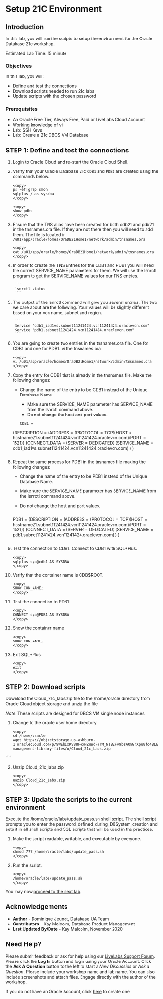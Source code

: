 # Setup 21C Environment

## Introduction
In this lab, you will run the scripts to setup the environment for the Oracle Database 21c workshop.

Estimated Lab Time: 15 minute

### Objectives

In this lab, you will:
* Define and test the connections
* Download scripts needed to run 21c labs
* Update scripts with the chosen password

### Prerequisites

* An Oracle Free Tier, Always Free, Paid or LiveLabs Cloud Account
* Working knowledge of vi
* Lab: SSH Keys
* Lab: Create a 21c DBCS VM Database


## **STEP 1**: Define and test the connections

1. Login to Oracle Cloud and re-start the Oracle Cloud Shell.  
2. Verify that your Oracle Database 21c `CDB1` and `PDB1` are created using the commands below.

	```
	<copy>
	ps -ef|grep smon
	sqlplus / as sysdba
	</copy>
	```
	```
	<copy>
	show pdbs
	</copy>
	```

3. Ensure that the TNS alias have been created for both cdb21 and pdb21 in the tnsnames.ora file. If they are not there then you will need to add them. The file is located in `/u01/app/oracle/homes/OraDB21Home1/network/admin/tnsnames.ora`

	```
	<copy>
	cat /u01/app/oracle/homes/OraDB21Home1/network/admin/tnsnames.ora
	</copy>
	```

4. In order to create the TNS Entries for the CDB1 and PDB1 you will need the correct SERVICE_NAME parameters for them. We will use the lsnrctl program to get the SERVICE_NAME values for our TNS entries.

		```
		lsnrctl status
		```

5. The output of the lsnrctl command will give you several entries. The two we care about are the following. Your values will be slightly different based on your vcn name, subnet and region.

		```
		Service "cdb1_iad1vs.subnet11241424.vcn11241424.oraclevcn.com"
		Service "pdb1.subnet11241424.vcn11241424.oraclevcn.com"
		```

6. You are going to create two entries in the tnsnames.ora file. One for CDB1 and one for PDB1. vi the tnsnames.ora

	````
	<copy>
	vi /u01/app/oracle/homes/OraDB21Home1/network/admin/tnsnames.ora
	</copy>
	````

7. Copy the entry for CDB1 that is already in the tnsnames file. Make the following changes:
    - Change the name of the entry to be CDB1 instead of the Unique Database Name.
		- Make sure the SERVICE_NAME parameter has SERVICE_NAME from the lsnrctl command above.
		- Do not change the host and port values.

		````
		CDB1 =
     (DESCRIPTION =
      (ADDRESS = (PROTOCOL = TCP)(HOST = hostname21.subnet11241424.vcn11241424.oraclevcn.com)(PORT = 1521))
      (CONNECT_DATA =
       (SERVER = DEDICATED)
       (SERVICE_NAME = cdb1_iad1vs.subnet11241424.vcn11241424.oraclevcn.com)
      )
     )
    ````

8. Repeat the same process for PDB1 in the tnsnames file making the following changes:
    - Change the name of the entry to be PDB1 instead of the Unique Database Name.
    - Make sure the SERVICE_NAME parameter has SERVICE_NAME from the lsnrctl command above.
    - Do not change the host and port values.

		````
    PDB1 =
     (DESCRIPTION =
	    (ADDRESS = (PROTOCOL = TCP)(HOST = hostname21.subnet11241424.vcn11241424.oraclevcn.com)(PORT = 1521))
	    (CONNECT_DATA =
	     (SERVER = DEDICATED)
	     (SERVICE_NAME = pdb1.subnet11241424.vcn11241424.oraclevcn.com)
	    )
     )
    ````

9. Test the connection to CDB1.  Connect to CDB1 with SQL*Plus.

	````
	<copy>
	sqlplus sys@cdb1 AS SYSDBA
	</copy>
	````

10. Verify that the container name is CDB$ROOT.

	````
	<copy>
	SHOW CON_NAME;
	</copy>
	````

11. Test the connection to PDB1

	````
	<copy>
	CONNECT sys@PDB1 AS SYSDBA
	</copy>
	````

8.  Show the container name

	````
	<copy>
	SHOW CON_NAME;
	</copy>
	````

9. Exit SQL*Plus

	````
	<copy>
	exit
	</copy>
	````

## **STEP 2**: Download scripts

Download the Cloud\_21c\_labs.zip file to the /home/oracle directory from Oracle Cloud object storage and unzip the file.

*Note*: These scripts are designed for DBCS VM single node instances

1.  Change to the oracle user home directory

	````
	<copy>
	cd /home/oracle
	wget https://objectstorage.us-ashburn-1.oraclecloud.com/p/9WEb1xKV88FoxNZWWdFYrM_NsBZFv9bsAOnGrXpu8fo4BLE7VDLDLkfQf_BLUyuI/n/c4u03/b/data-management-library-files/o/Cloud_21c_Labs.zip
  </copy>
	````

2.  Unzip Cloud\_21c\_labs.zip

	```
	<copy>
	unzip Cloud_21c_Labs.zip
	</copy>
	```

## **STEP 3**: Update the scripts to the current environment

Execute the /home/oracle/labs/update\_pass.sh shell script. The shell script prompts you to enter the password\_defined\_during\_DBSystem\_creation and sets it in all shell scripts and SQL scripts that will be used in the practices.

1. Make the script readable, writable, and executable by everyone.

	```
	<copy>
	chmod 777 /home/oracle/labs/update_pass.sh
	</copy>
	```

2. Run the script.

	```
	<copy>
	/home/oracle/labs/update_pass.sh
	</copy>
	```

You may now [proceed to the next lab](#next).

## Acknowledgements
* **Author** - Dominique Jeunot, Database UA Team
* **Contributors** -  Kay Malcolm, Database Product Management
* **Last Updated By/Date** -  Kay Malcolm, November 2020

## Need Help?
Please submit feedback or ask for help using our [LiveLabs Support Forum](https://community.oracle.com/tech/developers/categories/livelabsdiscussions). Please click the **Log In** button and login using your Oracle Account. Click the **Ask A Question** button to the left to start a *New Discussion* or *Ask a Question*.  Please include your workshop name and lab name.  You can also include screenshots and attach files.  Engage directly with the author of the workshop.

If you do not have an Oracle Account, click [here](https://profile.oracle.com/myprofile/account/create-account.jspx) to create one.
